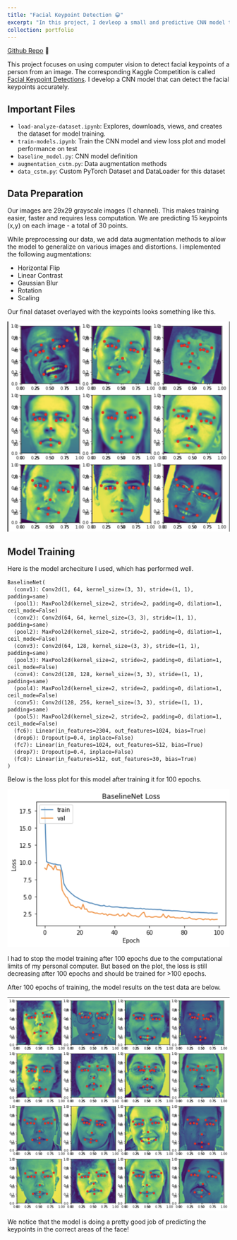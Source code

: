 ```yaml
---
title: "Facial Keypoint Detection 😀"
excerpt: "In this project, I devleop a small and predictive CNN model that accurately predicts the 15 keypoints of an image with a face.  <br/><br/><img src='/images/facial.png'>"
collection: portfolio
---
```


[Github Repo](https://github.com/rohithravin/facial-keypoint-detection) 📝


This project focuses on using computer vision to detect facial keypoints of a person from an image. The corresponding Kaggle Competition is called [Facial Keypoint Detections](https://www.kaggle.com/competitions/facial-keypoints-detection/overview). I develop a CNN model that can detect the facial keypoints accurately. 


## Important Files

- `load-analyze-dataset.ipynb`: Explores, downloads, views, and creates the dataset for model training. 
- `train-models.ipynb`: Train the CNN model and view loss plot and model performance on test
- `baseline_model.py`: CNN model definition
- `augmentation_cstm.py`: Data augmentation methods
- `data_cstm.py`: Custom PyTorch Dataset and DataLoader for this dataset

## Data Preparation
Our images are 29x29 grayscale images (1 channel). This makes training easier, faster and requires less computation. We are predicting 15 keypoints (x,y) on each image - a total of 30 points.

While preprocessing our data, we add data augmentation methods to allow the model to generalize on various images and distortions. I implemented the following augmentations:

- Horizontal Flip
- Linear Contrast
- Gaussian Blur
- Rotation
- Scaling

Our final dataset overlayed with the keypoints looks something like this.

![dataset_preview](/images/dataset_preview.png)

## Model Training
Here is the model archeciture I used, which has performed well. 

```
BaselineNet(
  (conv1): Conv2d(1, 64, kernel_size=(3, 3), stride=(1, 1), padding=same)
  (pool1): MaxPool2d(kernel_size=2, stride=2, padding=0, dilation=1, ceil_mode=False)
  (conv2): Conv2d(64, 64, kernel_size=(3, 3), stride=(1, 1), padding=same)
  (pool2): MaxPool2d(kernel_size=2, stride=2, padding=0, dilation=1, ceil_mode=False)
  (conv3): Conv2d(64, 128, kernel_size=(3, 3), stride=(1, 1), padding=same)
  (pool3): MaxPool2d(kernel_size=2, stride=2, padding=0, dilation=1, ceil_mode=False)
  (conv4): Conv2d(128, 128, kernel_size=(3, 3), stride=(1, 1), padding=same)
  (pool4): MaxPool2d(kernel_size=2, stride=2, padding=0, dilation=1, ceil_mode=False)
  (conv5): Conv2d(128, 256, kernel_size=(3, 3), stride=(1, 1), padding=same)
  (pool5): MaxPool2d(kernel_size=2, stride=2, padding=0, dilation=1, ceil_mode=False)
  (fc6): Linear(in_features=2304, out_features=1024, bias=True)
  (drop6): Dropout(p=0.4, inplace=False)
  (fc7): Linear(in_features=1024, out_features=512, bias=True)
  (drop7): Dropout(p=0.4, inplace=False)
  (fc8): Linear(in_features=512, out_features=30, bias=True)
)
```

Below is the loss plot for this model after training it for 100 epochs. 

![loss plot](/images/loss_plot.png)

I had to stop the model training after 100 epochs due to the computational limits of my personal computer. But based on the plot, the loss is still decreasing after 100 epochs and should be trained for >100 epochs. 

After 100 epochs of training, the model results on the test data are below. 

![model output](/images/model_output.png)

We notice that the model is doing a pretty good job of predicting the keypoints in the correct areas of the face! 